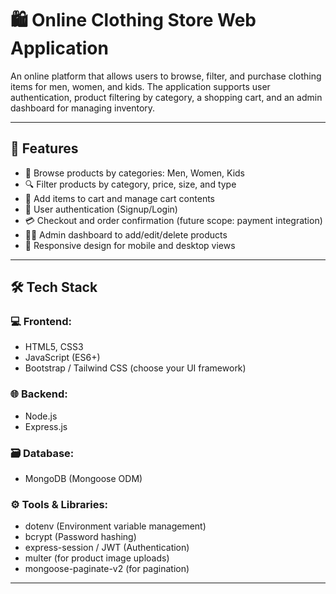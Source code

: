 # 🛍️ Online Clothing Store Web Application

An online platform that allows users to browse, filter, and purchase clothing items for men, women, and kids. The application supports user authentication, product filtering by category, a shopping cart, and an admin dashboard for managing inventory.

---

## 🚀 Features

- 👕 Browse products by categories: Men, Women, Kids
- 🔍 Filter products by category, price, size, and type
- 🛒 Add items to cart and manage cart contents
- 🔐 User authentication (Signup/Login)
- 💳 Checkout and order confirmation (future scope: payment integration)
- 🧑‍💼 Admin dashboard to add/edit/delete products
- 📱 Responsive design for mobile and desktop views

---

## 🛠️ Tech Stack

### 💻 Frontend:
- HTML5, CSS3
- JavaScript (ES6+)
- Bootstrap / Tailwind CSS (choose your UI framework)

### 🌐 Backend:
- Node.js
- Express.js

### 🗃️ Database:
- MongoDB (Mongoose ODM)

### ⚙️ Tools & Libraries:
- dotenv (Environment variable management)
- bcrypt (Password hashing)
- express-session / JWT (Authentication)
- multer (for product image uploads)
- mongoose-paginate-v2 (for pagination)

---

